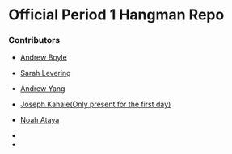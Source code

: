 # Official Period 1 Hangman Repo

### Contributors
 - [Andrew Boyle](https://github.com/andrewboyle18)
 - [Sarah Levering](https://github.com/sarahlev88)
 - [Andrew Yang](https://github.com/Jimindrew)
 - [Joseph Kahale(Only present for the first day)](https://github.com/JoeyK23)

 - [Noah Ataya](https://github.com/noahataya)
 - 
- 
